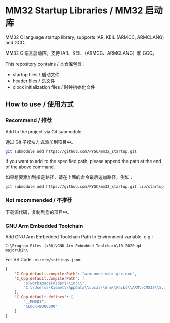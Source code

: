 # MM32 Startup Libraries / MM32 启动库

MM32 C language startup library, supports IAR, KEIL (ARMCC, ARMCLANG) and GCC.

MM32 C 语言启动库，支持 IAR、KEIL（ARMCC、ARMCLANG）和 GCC。

This repository contains / 本仓库包含：

- startup files / 启动文件
- header files / 头文件
- clock initialization files / 时钟初始化文件

## How to use / 使用方式

### Recommend / 推荐

Add to the project via Git submodule. 

通过 Git 子模块方式添加到项目中。

```bash
git submodule add https://github.com/PYGC/mm32_startup.git
```

If you want to add to the specified path, please append the path at the end of the above command. 

如果想要添加到指定路径，请在上面的命令最后追加路径，例如：

```bash
git submodule add https://github.com/PYGC/mm32_startup.git lib/startup
```

### Not recommended / 不推荐

下载源代码，复制到您的项目中。

### GNU Arm Embedded Toolchain

Add GNU Arm Embedded Toolchain Path to Environment variable. e.g.:

`C:\Program Files (x86)\GNU Arm Embedded Toolchain\10 2020-q4-major\bin\`

For VS Code `.vscode/settings.json`:

```json
{
    "C_Cpp.default.compilerPath": "arm-none-eabi-gcc.exe",
    "C_Cpp.default.compilerPath": [
        "${workspaceFolder}\\inc\\",
        "C:\\Users\\Kismet\\AppData\\Local\\Arm\\Packs\\ARM\\CMSIS\\5.7.0\\CMSIS\\Core\\Include\\"
    ],
    "C_Cpp.default.defines": [
        "__MM0Q1",
        "CLOCK=8000000"
    ]
}
